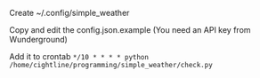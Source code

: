 Create ~/.config/simple_weather

Copy and edit the config.json.example (You need an API key from Wunderground)

Add it to crontab `*/10 * * * * python /home/cightline/programming/simple_weather/check.py`
